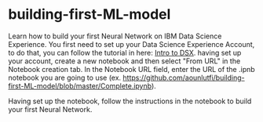 # building-first-ML-model

Learn how to build your first Neural Network on IBM Data Science Experience. You first need to set up your Data Science Experience Account, to do that, you can follow the tutorial in here: [Intro to DSX](https://github.com/justinmccoy/intro-dsx). having set up your account, create a new notebook and then select "From URL" in the Notebook creation tab. In the Notebook URL field, enter the URL of the .ipnb notebook you are going to use (ex. https://github.com/aounlutfi/building-first-ML-model/blob/master/Complete.ipynb). 

Having set up the notebook, follow the instructions in the notebook to build your first Neural Network.
